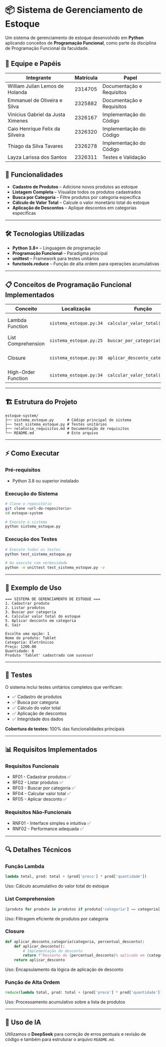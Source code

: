 # 📦 Sistema de Gerenciamento de Estoque
Um sistema de gerenciamento de estoque desenvolvido em **Python** aplicando conceitos de **Programação Funcional**, como parte da disciplina de Programação Funcional da faculdade.


## 👥 Equipe e Papéis

| Integrante                          | Matrícula | Papel                       |
|-------------------------------------|-----------|-----------------------------|
| William Julian Lemos de Holanda     | 2314705   | Documentação e Requisitos   |
| Emmanuel de Oliveira e Silva        | 2325882   | Documentação e Requisitos   |
| Vinicius Gabriel da Justa Ximenes   | 2326167   | Implementação do Código     |
| Caio Henrique Felix da Silveira     | 2326320   | Implementação do Código     |
| Thiago da Silva Tavares             | 2326278   | Implementação do Código     |
| Layza Larissa dos Santos            | 2326311   | Testes e Validação          |

## 🚀 Funcionalidades

- **Cadastro de Produtos** – Adicione novos produtos ao estoque  
- **Listagem Completa** – Visualize todos os produtos cadastrados  
- **Busca por Categoria** – Filtre produtos por categoria específica  
- **Cálculo de Valor Total** – Calcule o valor monetário total do estoque  
- **Aplicação de Descontos** – Aplique descontos em categorias específicas  

---

## 🛠️ Tecnologias Utilizadas

- **Python 3.8+** – Linguagem de programação  
- **Programação Funcional** – Paradigma principal  
- **unittest** – Framework para testes unitários  
- **functools.reduce** – Função de alta ordem para operações acumulativas  

---

## 📋 Conceitos de Programação Funcional Implementados

| Conceito            | Localização               | Função                        | Propósito                               |
|---------------------|---------------------------|-------------------------------|-----------------------------------------|
| Lambda Function     | `sistema_estoque.py:34`   | `calcular_valor_total()`      | Soma acumulada dos valores              |
| List Comprehension  | `sistema_estoque.py:25`   | `buscar_por_categoria()`      | Filtragem de produtos                   |
| Closure             | `sistema_estoque.py:38`   | `aplicar_desconto_categoria()`| Função com estado encapsulado           |
| High-Order Function | `sistema_estoque.py:34`   | `calcular_valor_total()`      | Uso do `reduce()`                       |

---

## 🏗️ Estrutura do Projeto

```
estoque-system/
├── sistema_estoque.py      # Código principal do sistema
├── test_sistema_estoque.py # Testes unitários
├── relatorio_requisitos.md # Documentação de requisitos
└── README.md               # Este arquivo
```

---

## ⚡ Como Executar

### Pré-requisitos
- Python 3.8 ou superior instalado

### Execução do Sistema
```bash
# Clone o repositório
git clone <url-do-repositorio>
cd estoque-system

# Execute o sistema
python sistema_estoque.py
```

### Execução dos Testes
```bash
# Execute todos os testes
python test_sistema_estoque.py

# Ou execute com verbosidade
python -m unittest test_sistema_estoque.py -v
```

---

## 📝 Exemplo de Uso

```
=== SISTEMA DE GERENCIAMENTO DE ESTOQUE ===
1. Cadastrar produto
2. Listar produtos
3. Buscar por categoria
4. Calcular valor total do estoque
5. Aplicar desconto em categoria
6. Sair

Escolha uma opção: 1
Nome do produto: Tablet
Categoria: Eletrônicos
Preço: 1200.00
Quantidade: 8
Produto 'Tablet' cadastrado com sucesso!
```

---

## 🧪 Testes

O sistema inclui testes unitários completos que verificam:

- ✅ Cadastro de produtos  
- ✅ Busca por categoria  
- ✅ Cálculo do valor total  
- ✅ Aplicação de descontos  
- ✅ Integridade dos dados  

**Cobertura de testes:** 100% das funcionalidades principais

---

## 📊 Requisitos Implementados

### Requisitos Funcionais
- RF01 - Cadastrar produtos ✅  
- RF02 - Listar produtos ✅  
- RF03 - Buscar por categoria ✅  
- RF04 - Calcular valor total ✅  
- RF05 - Aplicar desconto ✅  

### Requisitos Não-Funcionais
- RNF01 - Interface simples e intuitiva ✅  
- RNF02 - Performance adequada ✅  

---

## 🔍 Detalhes Técnicos

### Função Lambda
```python
lambda total, prod: total + (prod['preco'] * prod['quantidade'])
```
Uso: Cálculo acumulativo do valor total do estoque

### List Comprehension
```python
[produto for produto in produtos if produto['categoria'] == categoria]
```
Uso: Filtragem eficiente de produtos por categoria

### Closure
```python
def aplicar_desconto_categoria(categoria, percentual_desconto):
    def aplicar_desconto():
        # Implementação do desconto
        return f"Desconto de {percentual_desconto}% aplicado em {categoria}"
    return aplicar_desconto
```
Uso: Encapsulamento da lógica de aplicação de desconto

### Função de Alta Ordem
```python
reduce(lambda total, prod: total + (prod['preco'] * prod['quantidade']), produtos, 0)
```
Uso: Processamento acumulativo sobre a lista de produtos

---

## 🤖 Uso de IA

Utilizamos o **DeepSeek** para correção de erros pontuais e revisão de código e também para estruturar o arquivo `README.md`.
